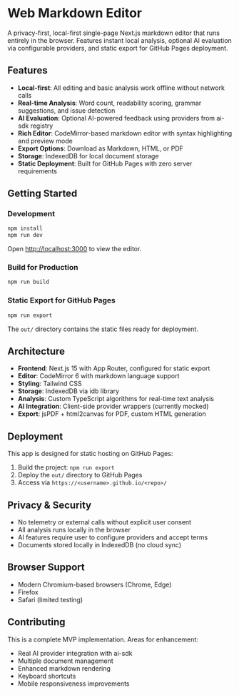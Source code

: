 # Web Markdown Editor

A privacy-first, local-first single-page Next.js markdown editor that runs entirely in the browser. Features instant local analysis, optional AI evaluation via configurable providers, and static export for GitHub Pages deployment.

## Features

- **Local-first**: All editing and basic analysis work offline without network calls
- **Real-time Analysis**: Word count, readability scoring, grammar suggestions, and issue detection
- **AI Evaluation**: Optional AI-powered feedback using providers from ai-sdk registry
- **Rich Editor**: CodeMirror-based markdown editor with syntax highlighting and preview mode
- **Export Options**: Download as Markdown, HTML, or PDF
- **Storage**: IndexedDB for local document storage
- **Static Deployment**: Built for GitHub Pages with zero server requirements

## Getting Started

### Development

```bash
npm install
npm run dev
```

Open [http://localhost:3000](http://localhost:3000) to view the editor.

### Build for Production

```bash
npm run build
```

### Static Export for GitHub Pages

```bash
npm run export
```

The `out/` directory contains the static files ready for deployment.

## Architecture

- **Frontend**: Next.js 15 with App Router, configured for static export
- **Editor**: CodeMirror 6 with markdown language support
- **Styling**: Tailwind CSS
- **Storage**: IndexedDB via idb library
- **Analysis**: Custom TypeScript algorithms for real-time text analysis
- **AI Integration**: Client-side provider wrappers (currently mocked)
- **Export**: jsPDF + html2canvas for PDF, custom HTML generation

## Deployment

This app is designed for static hosting on GitHub Pages:

1. Build the project: `npm run export`
2. Deploy the `out/` directory to GitHub Pages
3. Access via `https://<username>.github.io/<repo>/`

## Privacy & Security

- No telemetry or external calls without explicit user consent
- All analysis runs locally in the browser
- AI features require user to configure providers and accept terms
- Documents stored locally in IndexedDB (no cloud sync)

## Browser Support

- Modern Chromium-based browsers (Chrome, Edge)
- Firefox
- Safari (limited testing)

## Contributing

This is a complete MVP implementation. Areas for enhancement:

- Real AI provider integration with ai-sdk
- Multiple document management
- Enhanced markdown rendering
- Keyboard shortcuts
- Mobile responsiveness improvements
